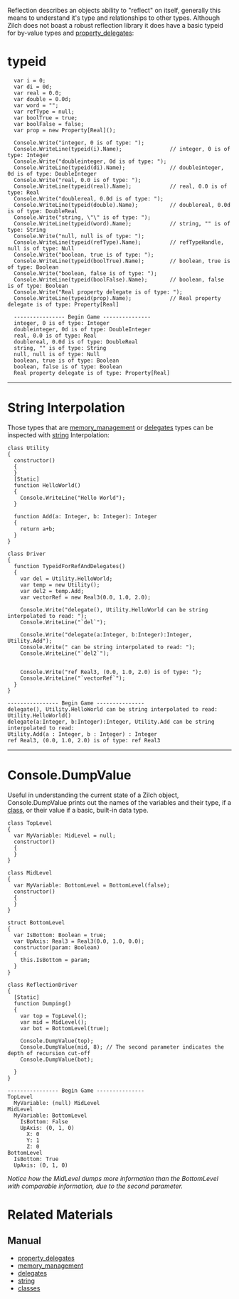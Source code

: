 Reflection describes an objects ability to "reflect" on itself, generally this means to understand it's type and relationships to other types. Although Zilch does not boast a robust reflection library it does have a basic typeid for by-value types and [property_delegates](https://github.com/ArendDanielek/ZeroDocsTest/blob/master/zero_editor_documentation/zeromanual/zilch_in_zero/property_delegates.markdown):

 # typeid
```lang=csharp
  var i = 0;
  var di = 0d;
  var real = 0.0;
  var double = 0.0d;
  var word = "";
  var refType = null;
  var boolTrue = true;
  var boolFalse = false;
  var prop = new Property[Real]();        
  
  Console.Write("integer, 0 is of type: ");
  Console.WriteLine(typeid(i).Name);               // integer, 0 is of type: Integer
  Console.Write("doubleinteger, 0d is of type: ");
  Console.WriteLine(typeid(di).Name);              // doubleinteger, 0d is of type: DoubleInteger
  Console.Write("real, 0.0 is of type: ");
  Console.WriteLine(typeid(real).Name);            // real, 0.0 is of type: Real
  Console.Write("doublereal, 0.0d is of type: ");
  Console.WriteLine(typeid(double).Name);          // doublereal, 0.0d is of type: DoubleReal
  Console.Write("string, \"\" is of type: ");
  Console.WriteLine(typeid(word).Name);            // string, "" is of type: String
  Console.Write("null, null is of type: ");
  Console.WriteLine(typeid(refType).Name);         // refTypeHandle, null is of type: Null
  Console.Write("boolean, true is of type: ");
  Console.WriteLine(typeid(boolTrue).Name);        // boolean, true is of type: Boolean
  Console.Write("boolean, false is of type: ");
  Console.WriteLine(typeid(boolFalse).Name);       // boolean, false is of type: Boolean   
  Console.Write("Real property delegate is of type: "); 
  Console.WriteLine(typeid(prop).Name);            // Real property delegate is of type: Property[Real]
```


```name=Console Output
  ---------------- Begin Game ---------------
  integer, 0 is of type: Integer
  doubleinteger, 0d is of type: DoubleInteger
  real, 0.0 is of type: Real
  doublereal, 0.0d is of type: DoubleReal
  string, "" is of type: String
  null, null is of type: Null
  boolean, true is of type: Boolean
  boolean, false is of type: Boolean
  Real property delegate is of type: Property[Real]
```
--------------------
 # String Interpolation

Those types that are [memory_management](https://github.com/ArendDanielek/ZeroDocsTest/blob/master/zero_editor_documentation/zeromanual/zilch_in_zero/memory_management.markdown) or [delegates](https://github.com/ArendDanielek/ZeroDocsTest/blob/master/zero_editor_documentation/zeromanual/zilch_in_zero/delegates.markdown) types can be inspected with [string](https://github.com/ArendDanielek/ZeroDocsTest/blob/master/zero_editor_documentation/zeromanual/zilch_in_zero/zilch_base_types/string.markdown) Interpolation:

```lang=csharp
class Utility
{
  constructor()
  {
  }
  [Static]
  function HelloWorld()
  {
    Console.WriteLine("Hello World");
  }
  
  function Add(a: Integer, b: Integer): Integer
  {
    return a+b;
  }
}

class Driver 
{
  function TypeidForRefAndDelegates()
  {
    var del = Utility.HelloWorld;
    var temp = new Utility();
    var del2 = temp.Add;
    var vectorRef = new Real3(0.0, 1.0, 2.0);

    Console.Write("delegate(), Utility.HelloWorld can be string interpolated to read: "); 
    Console.WriteLine("`del`");
    
    Console.Write("delegate(a:Integer, b:Integer):Integer, Utility.Add");
    Console.Write(" can be string interpolated to read: ");
    Console.WriteLine("`del2`");

    
    Console.Write("ref Real3, (0.0, 1.0, 2.0) is of type: ");
    Console.WriteLine("`vectorRef`");
  }
}
```


```name=Console Output
---------------- Begin Game ---------------
delegate(), Utility.HelloWorld can be string interpolated to read: Utility.HelloWorld()
delegate(a:Integer, b:Integer):Integer, Utility.Add can be string interpolated to read: 
Utility.Add(a : Integer, b : Integer) : Integer
ref Real3, (0.0, 1.0, 2.0) is of type: ref Real3
```
--------------

 # Console.DumpValue

Useful in understanding the current state of a Zilch object, Console.DumpValue prints out the names of the variables and their type, if a [class](https://github.com/ArendDanielek/ZeroDocsTest/blob/master/zero_editor_documentation/zeromanual/zilch_in_zero/classes.markdown), or their value if a basic, built-in data type.

```lang=csharp
class TopLevel
{
  var MyVariable: MidLevel = null;
  constructor()
  {
  }
}

class MidLevel
{
  var MyVariable: BottomLevel = BottomLevel(false);
  constructor()
  {
  }
}

struct BottomLevel
{
  var IsBottom: Boolean = true;
  var UpAxis: Real3 = Real3(0.0, 1.0, 0.0);
  constructor(param: Boolean)
  {
    this.IsBottom = param;
  }
}
    
class ReflectionDriver
{
  [Static]
  function Dumping()
  {
    var top = TopLevel();
    var mid = MidLevel();
    var bot = BottomLevel(true);
    
    Console.DumpValue(top);
    Console.DumpValue(mid, 8); // The second parameter indicates the depth of recursion cut-off
    Console.DumpValue(bot);
    
  }
}
```

```name=Console Output
---------------- Begin Game ---------------
TopLevel
  MyVariable: (null) MidLevel
MidLevel
  MyVariable: BottomLevel
    IsBottom: False
    UpAxis: (0, 1, 0)
      X: 0
      Y: 1
      Z: 0
BottomLevel
  IsBottom: True
  UpAxis: (0, 1, 0)
```

*Notice how the MidLevel dumps more information than the BottomLevel with comparable information, due to the second parameter.*

 # Related Materials
 ## Manual

- [property_delegates](https://github.com/ArendDanielek/ZeroDocsTest/blob/master/zero_editor_documentation/zeromanual/zilch_in_zero/property_delegates.markdown)
- [memory_management](https://github.com/ArendDanielek/ZeroDocsTest/blob/master/zero_editor_documentation/zeromanual/zilch_in_zero/memory_management.markdown)
- [delegates](https://github.com/ArendDanielek/ZeroDocsTest/blob/master/zero_editor_documentation/zeromanual/zilch_in_zero/delegates.markdown)
- [string](https://github.com/ArendDanielek/ZeroDocsTest/blob/master/zero_editor_documentation/zeromanual/zilch_in_zero/zilch_base_types/string.markdown)
- [classes](https://github.com/ArendDanielek/ZeroDocsTest/blob/master/zero_editor_documentation/zeromanual/zilch_in_zero/classes.markdown)
 
  
  
  
  
  
  
  

 